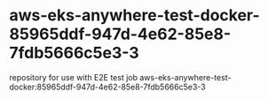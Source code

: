 # aws-eks-anywhere-test-docker-85965ddf-947d-4e62-85e8-7fdb5666c5e3-3
repository for use with E2E test job aws-eks-anywhere-test-docker:85965ddf-947d-4e62-85e8-7fdb5666c5e3-3
